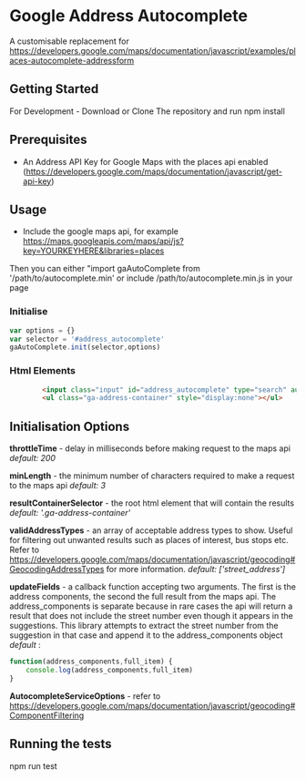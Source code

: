 # Google Address Autocomplete

A customisable replacement for https://developers.google.com/maps/documentation/javascript/examples/places-autocomplete-addressform

## Getting Started

For Development - Download or Clone The repository and run npm install

## Prerequisites

- An Address API Key for Google Maps with the places api enabled (https://developers.google.com/maps/documentation/javascript/get-api-key)

## Usage

- Include the google maps api, for example
https://maps.googleapis.com/maps/api/js?key=YOURKEYHERE&libraries=places

Then you can either  "import gaAutoComplete from '/path/to/autocomplete.min'
or include /path/to/autocomplete.min.js in your page

### Initialise
```javascript
var options = {}
var selector = '#address_autocomplete'
gaAutoComplete.init(selector,options)
```
### Html Elements
```html
        <input class="input" id="address_autocomplete" type="search" autocomplete="off" value="" placeholder="Start Typing Your Address" />
        <ul class="ga-address-container" style="display:none"></ul>
```        

## Initialisation Options

**throttleTime** - delay in milliseconds before making request to the maps api *default: 200*

**minLength** - the minimum number of characters required to make a request to the maps api *default: 3*

**resultContainerSelector** - the root html element that will contain the results *default: '.ga-address-container'*

**validAddressTypes** - an array of acceptable address types to show. Useful for filtering out unwanted results such as places of interest, bus stops etc. Refer to https://developers.google.com/maps/documentation/javascript/geocoding#GeocodingAddressTypes for more information. *default: ['street_address']*

**updateFields** - a callback function accepting two arguments. The first is the address components, the second the full result from the maps api. The address_components is separate because in rare cases the api will return a result that does not include the street number even though it appears in the suggestions. This library attempts to extract the street number from the suggestion in that case and append it to the address_components object
*default* : 
```javascript
function(address_components,full_item) {
    console.log(address_components,full_item)
}
```
**AutocompleteServiceOptions** - refer to https://developers.google.com/maps/documentation/javascript/geocoding#ComponentFiltering


## Running the tests

npm run test


